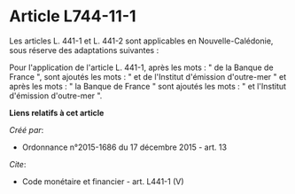 # Article L744-11-1

Les articles L. 441-1 et L. 441-2 sont applicables en Nouvelle-Calédonie, sous réserve des adaptations suivantes : 

Pour l'application de l'article L. 441-1, après les mots : " de la Banque de France ", sont ajoutés les mots : " et de
l'Institut d'émission d'outre-mer " et après les mots : " la Banque de France " sont ajoutés les mots : " et l'Institut
d'émission d'outre-mer ".

**Liens relatifs à cet article**

_Créé par_:

  - Ordonnance n°2015-1686 du 17 décembre 2015 - art. 13

_Cite_:

  - Code monétaire et financier - art. L441-1 (V)
